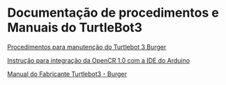 # Documentação de procedimentos e Manuais do TurtleBot3


[Procedimentos para manutenção do Turtlebot 3 Burger ](https://drive.google.com/drive/folders/1hfYtyy-8ZpKP3JPr3eAu3raC31xjLDV2)

[Instrução para integração da OpenCR 1.0 com a  IDE do Arduino ](https://drive.google.com/drive/folders/1QLU0i7zrm9wz8y7pYGHu7u2vuVnl6YnU)

[Manual do Fabricante Turtlebot3 - Burger ](https://drive.google.com/drive/folders/13JiMVwklAkd51lWxJTq1ACc4vhly9uup)
